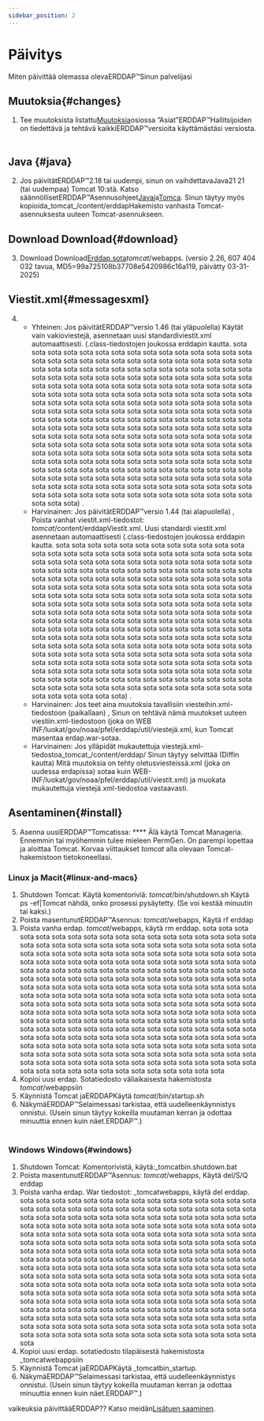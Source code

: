 ```yaml
---
sidebar_position: 2
---
```

# Päivitys
Miten päivittää olemassa olevaERDDAP™Sinun palvelijasi

## Muutoksia{#changes} 
1. Tee muutoksista listattu[Muutoksia](/changes)osiossa ”Asiat”ERDDAP™Hallitsijoiden on tiedettävä ja tehtävä kaikkiERDDAP™versioita käyttämästäsi versiosta.
     
## Java {#java} 
2. Jos päivitätERDDAP™2.18 tai uudempi, sinun on vaihdettavaJava21 21 (tai uudempaa) Tomcat 10:stä. Katso säännöllisetERDDAP™Asennusohjeet[Java](/docs/server-admin/deploy-install#java)ja[Tomca](/docs/server-admin/deploy-install#tomcat). Sinun täytyy myös kopioida_tomcat_/content/erddapHakemisto vanhasta Tomcat-asennuksesta uuteen Tomcat-asennukseen.

## Download Download{#download} 
3. Download Download[Erddap.sota](https://github.com/ERDDAP/erddap/releases/download/v2.26.0/erddap.war)_tomcat_/webapps.
     (versio 2.26, 607 404 032 tavua, MD5=99a725108b37708e5420986c16a119, päivätty 03-31-2025) 
     
## Viestit.xml{#messagesxml} 
4. 
    * Yhteinen: Jos päivitätERDDAP™versio 1.46 (tai yläpuolella) Käytät vain vakioviestejä, asennetaan uusi standardiviestit.xml automaattisesti. (.class-tiedostojen joukossa erddapin kautta. sota sota sota sota sota sota sota sota sota sota sota sota sota sota sota sota sota sota sota sota sota sota sota sota sota sota sota sota sota sota sota sota sota sota sota sota sota sota sota sota sota sota sota sota sota sota sota sota sota sota sota sota sota sota sota sota sota sota sota sota sota sota sota sota sota sota sota sota sota sota sota sota sota sota sota sota sota sota sota sota sota sota sota sota sota sota sota sota sota sota sota sota sota sota sota sota sota sota sota sota sota sota sota sota sota sota sota sota sota sota sota sota sota sota sota sota sota sota sota sota sota sota sota sota sota sota sota sota sota sota sota sota sota sota sota sota sota sota sota sota sota sota sota sota sota sota sota sota sota sota sota sota sota sota sota sota sota sota sota sota sota sota sota sota sota sota sota sota sota sota sota sota sota sota sota sota sota sota sota sota sota sota sota sota sota sota sota sota sota sota sota sota sota sota sota sota sota sota sota sota sota sota sota sota sota sota sota sota sota sota sota sota sota sota sota sota sota sota sota sota sota sota sota sota sota sota sota sota sota sota sota sota sota sota sota sota sota sota sota sota sota sota sota sota sota sota sota sota sota sota sota sota sota sota sota sota) .
         
    * Harvinainen: Jos päivitätERDDAP™versio 1.44 (tai alapuolella) ,
Poista vanhat viestit.xml-tiedostot:
        _tomcat_/content/erddapViestit.xml.
Uusi standardi viestit.xml asennetaan automaattisesti (.class-tiedostojen joukossa erddapin kautta. sota sota sota sota sota sota sota sota sota sota sota sota sota sota sota sota sota sota sota sota sota sota sota sota sota sota sota sota sota sota sota sota sota sota sota sota sota sota sota sota sota sota sota sota sota sota sota sota sota sota sota sota sota sota sota sota sota sota sota sota sota sota sota sota sota sota sota sota sota sota sota sota sota sota sota sota sota sota sota sota sota sota sota sota sota sota sota sota sota sota sota sota sota sota sota sota sota sota sota sota sota sota sota sota sota sota sota sota sota sota sota sota sota sota sota sota sota sota sota sota sota sota sota sota sota sota sota sota sota sota sota sota sota sota sota sota sota sota sota sota sota sota sota sota sota sota sota sota sota sota sota sota sota sota sota sota sota sota sota sota sota sota sota sota sota sota sota sota sota sota sota sota sota sota sota sota sota sota sota sota sota sota sota sota sota sota sota sota sota sota sota sota sota sota sota sota sota sota sota sota sota sota sota sota sota sota sota sota sota sota sota sota sota sota sota sota sota sota sota sota sota sota sota sota sota sota sota sota sota sota sota sota sota sota sota sota sota sota sota sota sota sota sota sota sota sota sota sota sota sota sota sota sota sota sota sota) .
         
    * Harvinainen: Jos teet aina muutoksia tavallisiin viesteihin.xml-tiedostoon (paikallaan) ,
Sinun on tehtävä nämä muutokset uuteen viestiin.xml-tiedostoon (joka on
WEB INF/luokat/gov/noaa/pfel/erddap/util/viestejä.xml, kun Tomcat masentaa erdap.war-sotaa.
         
    * Harvinainen: Jos ylläpidät mukautettuja viestejä.xml-tiedostoa_tomcat_/content/erddap/
Sinun täytyy selvittää (Diffin kautta) Mitä muutoksia on tehty oletusviesteissä.xml (joka on uudessa erdapissa) sotaa kuin
WEB-INF/luokat/gov/noaa/pfel/erddap/util/viestit.xml) ja muokata mukautettuja viestejä.xml-tiedostoa vastaavasti.
         
## Asentaminen{#install} 
5. Asenna uusiERDDAP™Tomcatissa:
**** Älä käytä Tomcat Manageria. Ennemmin tai myöhemmin tulee mieleen PermGen. On parempi lopettaa ja aloittaa Tomcat.
Korvaa viittaukset _tomcat_ alla olevaan Tomcat-hakemistoon tietokoneellasi.
     
### Linux ja Macit{#linux-and-macs} 
1. Shutdown Tomcat: Käytä komentoriviä: _tomcat_/bin/shutdown.sh
Käytä ps -ef|Tomcat nähdä, onko prosessi pysäytetty. (Se voi kestää minuutin tai kaksi.) 
2. Poista masentunutERDDAP™Asennus: _tomcat_/webapps, Käytä
rf erddap
3. Poista vanha erdap. _tomcat_/webapps, käytä rm erddap. sota sota sota sota sota sota sota sota sota sota sota sota sota sota sota sota sota sota sota sota sota sota sota sota sota sota sota sota sota sota sota sota sota sota sota sota sota sota sota sota sota sota sota sota sota sota sota sota sota sota sota sota sota sota sota sota sota sota sota sota sota sota sota sota sota sota sota sota sota sota sota sota sota sota sota sota sota sota sota sota sota sota sota sota sota sota sota sota sota sota sota sota sota sota sota sota sota sota sota sota sota sota sota sota sota sota sota sota sota sota sota sota sota sota sota sota sota sota sota sota sota sota sota sota sota sota sota sota sota sota sota sota sota sota sota sota sota sota sota sota sota sota sota sota sota sota sota sota sota sota sota sota sota sota sota sota sota sota sota sota sota sota sota sota sota sota sota sota sota sota sota sota sota sota sota sota sota sota sota sota sota sota sota sota sota sota sota sota sota sota sota sota sota sota sota sota sota sota sota sota sota sota sota sota sota sota sota sota sota sota sota sota sota sota sota sota sota sota sota sota sota sota sota sota sota sota sota sota sota sota sota sota sota sota sota sota sota sota sota sota sota sota sota sota sota sota sota sota sota sota sota sota sota sota sota sota
4. Kopioi uusi erdap. Sotatiedosto väliaikaisesta hakemistosta _tomcat_/webappsiin
5. Käynnistä Tomcat jaERDDAPKäytä _tomcat_/bin/startup.sh
6. NäkymäERDDAP™Selaimessasi tarkistaa, että uudelleenkäynnistys onnistui.
     (Usein sinun täytyy kokeilla muutaman kerran ja odottaa minuuttia ennen kuin näet.ERDDAP™.)   
             
### Windows Windows{#windows} 
1. Shutdown Tomcat: Komentorivistä, käytä:_tomcatbin.shutdown.bat
2. Poista masentunutERDDAP™Asennus: _tomcat_/webapps, Käytä
del/S/Q erddap
3. Poista vanha erdap. War tiedostot: _tomcatwebapps, käytä del erddap. sota sota sota sota sota sota sota sota sota sota sota sota sota sota sota sota sota sota sota sota sota sota sota sota sota sota sota sota sota sota sota sota sota sota sota sota sota sota sota sota sota sota sota sota sota sota sota sota sota sota sota sota sota sota sota sota sota sota sota sota sota sota sota sota sota sota sota sota sota sota sota sota sota sota sota sota sota sota sota sota sota sota sota sota sota sota sota sota sota sota sota sota sota sota sota sota sota sota sota sota sota sota sota sota sota sota sota sota sota sota sota sota sota sota sota sota sota sota sota sota sota sota sota sota sota sota sota sota sota sota sota sota sota sota sota sota sota sota sota sota sota sota sota sota sota sota sota sota sota sota sota sota sota sota sota sota sota sota sota sota sota sota sota sota sota sota sota sota sota sota sota sota sota sota sota sota sota sota sota sota sota sota sota sota sota sota sota sota sota sota sota sota sota sota sota sota sota sota sota sota sota sota sota sota sota sota sota sota sota sota sota sota sota sota sota sota sota sota sota sota sota sota sota sota sota sota sota sota sota sota sota sota sota sota sota sota sota sota sota sota sota sota sota sota sota sota sota sota sota sota sota sota sota sota sota sota
4. Kopioi uusi erdap. sotatiedosto tilapäisestä hakemistosta _tomcatwebappsiin
5. Käynnistä Tomcat jaERDDAPKäytä _tomcatbin_startup.
6. NäkymäERDDAP™Selaimessasi tarkistaa, että uudelleenkäynnistys onnistui.
     (Usein sinun täytyy kokeilla muutaman kerran ja odottaa minuuttia ennen kuin näet.ERDDAP™.) 

vaikeuksia päivittääERDDAP?? Katso meidän[Lisätuen saaminen](/docs/intro#support).
